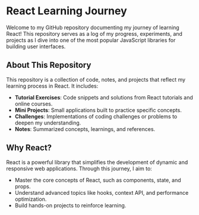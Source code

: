 # React Learning Journey

Welcome to my GitHub repository documenting my journey of learning React! This repository serves as a log of my progress, experiments, and projects as I dive into one of the most popular JavaScript libraries for building user interfaces.

## About This Repository

This repository is a collection of code, notes, and projects that reflect my learning process in React. It includes:

- **Tutorial Exercises**: Code snippets and solutions from React tutorials and online courses.
- **Mini Projects**: Small applications built to practice specific concepts.
- **Challenges**: Implementations of coding challenges or problems to deepen my understanding.
- **Notes**: Summarized concepts, learnings, and references.

## Why React?

React is a powerful library that simplifies the development of dynamic and responsive web applications. Through this journey, I aim to:

- Master the core concepts of React, such as components, state, and props.
- Understand advanced topics like hooks, context API, and performance optimization.
- Build hands-on projects to reinforce learning.